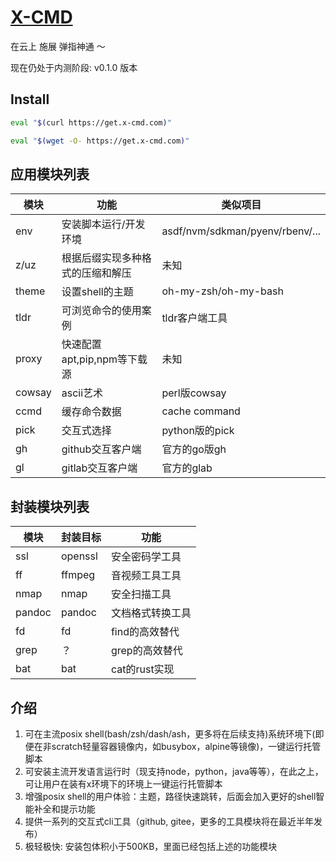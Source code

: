 # [X-CMD](https://x-cmd.com/zh)

在云上 施展 弹指神通 ～

现在仍处于内测阶段: v0.1.0 版本

## Install

```bash
eval "$(curl https://get.x-cmd.com)"
```

```bash
eval "$(wget -O- https://get.x-cmd.com)"
```

## 应用模块列表

| 模块 | 功能 | 类似项目 |
| --- | --- | --- |
| env | 安装脚本运行/开发环境  | asdf/nvm/sdkman/pyenv/rbenv/... |
| z/uz | 根据后缀实现多种格式的压缩和解压  | 未知 |
| theme | 设置shell的主题  | oh-my-zsh/oh-my-bash |
| tldr | 可浏览命令的使用案例  | tldr客户端工具 |
| proxy | 快速配置apt,pip,npm等下载源 | 未知 |
| cowsay | ascii艺术 | perl版cowsay |
| ccmd | 缓存命令数据 | cache command |
| pick | 交互式选择 | python版的pick |
| gh | github交互客户端  | 官方的go版gh |
| gl | gitlab交互客户端 | 官方的glab |

## 封装模块列表

|模块| 封装目标 | 功能| 
| -- | -- | -- |
| ssl | openssl | 安全密码学工具 |
| ff | ffmpeg | 音视频工具工具 |
| nmap | nmap | 安全扫描工具 |
| pandoc | pandoc | 文档格式转换工具 |
| fd | fd | find的高效替代 |
| grep | ？ | grep的高效替代 |
| bat | bat | cat的rust实现 |

## 介绍

1. 可在主流posix shell(bash/zsh/dash/ash，更多将在后续支持)系统环境下(即便在非scratch轻量容器镜像内，如busybox，alpine等镜像)，一键运行托管脚本
2. 可安装主流开发语言运行时（现支持node，python，java等等），在此之上，可让用户在装有x环境下的环境上一键运行托管脚本
3. 增强posix shell的用户体验：主题，路径快速跳转，后面会加入更好的shell智能补全和提示功能
4. 提供一系列的交互式cli工具（github, gitee，更多的工具模块将在最近半年发布）
5. 极轻极快: 安装包体积小于500KB，里面已经包括上述的功能模块
